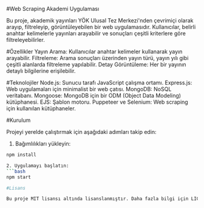 #Web Scraping Akademi Uygulaması

Bu proje, akademik yayınları YÖK Ulusal Tez Merkezi'nden çevrimiçi olarak arayıp, filtreleyip, görüntüleyebilen bir web uygulamasıdır. Kullanıcılar, belirli anahtar kelimelerle yayınları arayabilir ve sonuçları çeşitli kriterlere göre filtreleyebilirler.

#Özellikler
Yayın Arama: Kullanıcılar anahtar kelimeler kullanarak yayın arayabilir.
Filtreleme: Arama sonuçları üzerinden yayın türü, yayın yılı gibi çeşitli alanlarda filtreleme yapılabilir.
Detay Görüntüleme: Her bir yayının detaylı bilgilerine erişilebilir.

#Teknolojiler
Node.js: Sunucu tarafı JavaScript çalışma ortamı.
Express.js: Web uygulamaları için minimalist bir web çatısı.
MongoDB: NoSQL veritabanı.
Mongoose: MongoDB için bir ODM (Object Data Modeling) kütüphanesi.
EJS: Şablon motoru.
Puppeteer ve Selenium: Web scraping için kullanılan kütüphaneler.

#Kurulum

Projeyi yerelde çalıştırmak için aşağıdaki adımları takip edin:
1. Bağımlılıkları yükleyin:
```bash
npm install

2. Uygulamayı başlatın:
```bash
npm start

#Lisans

Bu proje MIT lisansı altında lisanslanmıştır. Daha fazla bilgi için LICENSE dosyasına bakınız.
